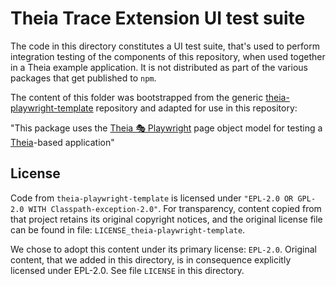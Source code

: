 # Theia Trace Extension UI test suite

The code in this directory constitutes a UI test suite, that's used to perform integration testing of the components of this repository, when used together in a Theia example application. It is not distributed as part of the various packages that get published to `npm`.

The content of this folder was bootstrapped from the generic [theia-playwright-template](https://github.com/eclipse-theia/theia-playwright-template/tree/d30db090063f40d56b1b1687851385e8ea33b599) repository and adapted for use in this repository:

"This package uses the [Theia 🎭 Playwright](https://github.com/eclipse-theia/theia/tree/master/examples/playwright) page object model for testing a [Theia](https://github.com/eclipse-theia/theia)-based application"

## License

Code from `theia-playwright-template` is licensed under `"EPL-2.0 OR GPL-2.0 WITH Classpath-exception-2.0"`. For transparency, content copied from that project retains its original copyright notices, and the original license file can be found in file: `LICENSE_theia-playwright-template`.

We chose to adopt this content under its primary license: `EPL-2.0`. Original content, that we added in this directory, is in consequence explicitly licensed under EPL-2.0. See file `LICENSE` in this directory.
